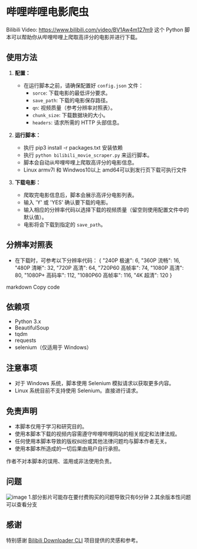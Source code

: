# 哔哩哔哩电影爬虫
Bilibili Video: https://www.bilibili.com/video/BV1Aw4m127m9
这个 Python 脚本可以帮助你从哔哩哔哩上爬取高评分的电影并进行下载。

## 使用方法

1. **配置：**

   - 在运行脚本之前，请确保配置好 `config.json` 文件：
     - `sorce`: 下载电影的最低评分要求。
     - `save_path`: 下载的电影保存路径。
     - `qn`: 视频质量（参考分辨率对照表）。
     - `chunk_size`: 下载数据块的大小。
     - `headers`: 请求所需的 HTTP 头部信息。

2. **运行脚本：**
   - 执行 pip3 install -r packages.txt 安装依赖
   - 执行 `python bilibili_movie_scraper.py` 来运行脚本。
   - 脚本会自动从哔哩哔哩上爬取高评分的电影信息。
   - Linux armv7l 和 Windwos10以上 amd64可以到发行页下载可执行文件
3. **下载电影：**

   - 爬取完电影信息后，脚本会展示高评分电影列表。
   - 输入 'Y' 或 'YES' 确认要下载的电影。
   - 输入相应的分辨率代码以选择下载的视频质量（留空则使用配置文件中的默认值）。
   - 电影将会下载到指定的 `save_path`。

## 分辨率对照表

- 在下载时，可参考以下分辨率代码：
{
"240P 极速": 6,
"360P 流畅": 16,
"480P 清晰": 32,
"720P 高清": 64,
"720P60 高帧率": 74,
"1080P 高清": 80,
"1080P+ 高码率": 112,
"1080P60 高帧率": 116,
"4K 超清": 120
}

markdown
Copy code

## 依赖项

- Python 3.x
- BeautifulSoup
- tqdm
- requests
- selenium（仅适用于 Windows）

## 注意事项

- 对于 Windows 系统，脚本使用 Selenium 模拟请求以获取更多内容。
- Linux 系统目前不支持使用 Selenium。直接进行请求。

## 免责声明

- 本脚本仅用于学习和研究目的。
- 使用本脚本下载的视频内容需遵守哔哩哔哩网站的相关规定和法律法规。
- 任何使用本脚本导致的版权纠纷或其他法律问题均与脚本作者无关。
- 使用本脚本所造成的一切后果由用户自行承担。

作者不对本脚本的误用、滥用或非法使用负责。

## 问题

![image](https://github.com/Heartestrella/Downlaod-movie/assets/110215026/6548cf52-4438-4f06-a49b-03463011ee03)
1.部分影片可能存在要付费购买的问题导致只有6分钟
2.其余版本性问题可以查看分支


## 感谢

特别感谢 [Bilibili Downloader CLI](https://github.com/open17/Bilibili-Downloader-Cli) 项目提供的灵感和参考。
